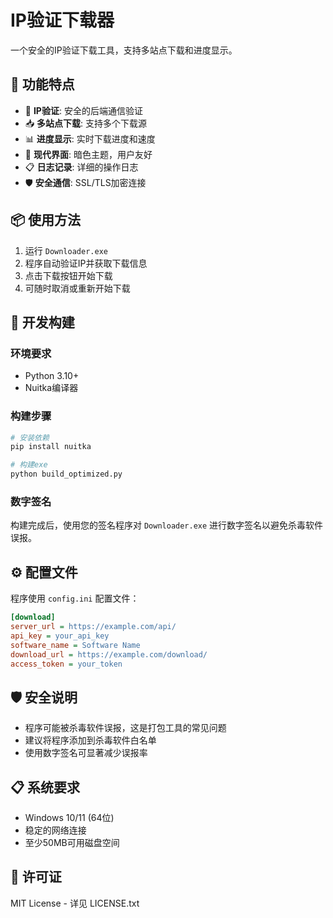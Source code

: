 # IP验证下载器

一个安全的IP验证下载工具，支持多站点下载和进度显示。

## 🚀 功能特点

- 🔐 **IP验证**: 安全的后端通信验证
- 📥 **多站点下载**: 支持多个下载源
- 📊 **进度显示**: 实时下载进度和速度
- 🎨 **现代界面**: 暗色主题，用户友好
- 📋 **日志记录**: 详细的操作日志
- 🛡️ **安全通信**: SSL/TLS加密连接

## 📦 使用方法

1. 运行 `Downloader.exe`
2. 程序自动验证IP并获取下载信息
3. 点击下载按钮开始下载
4. 可随时取消或重新开始下载

## 🔧 开发构建

### 环境要求
- Python 3.10+
- Nuitka编译器

### 构建步骤
```bash
# 安装依赖
pip install nuitka

# 构建exe
python build_optimized.py
```

### 数字签名
构建完成后，使用您的签名程序对 `Downloader.exe` 进行数字签名以避免杀毒软件误报。

## ⚙️ 配置文件

程序使用 `config.ini` 配置文件：
```ini
[download]
server_url = https://example.com/api/
api_key = your_api_key
software_name = Software Name
download_url = https://example.com/download/
access_token = your_token
```

## 🛡️ 安全说明

- 程序可能被杀毒软件误报，这是打包工具的常见问题
- 建议将程序添加到杀毒软件白名单
- 使用数字签名可显著减少误报率

## 📋 系统要求

- Windows 10/11 (64位)
- 稳定的网络连接
- 至少50MB可用磁盘空间

## 📄 许可证

MIT License - 详见 LICENSE.txt
